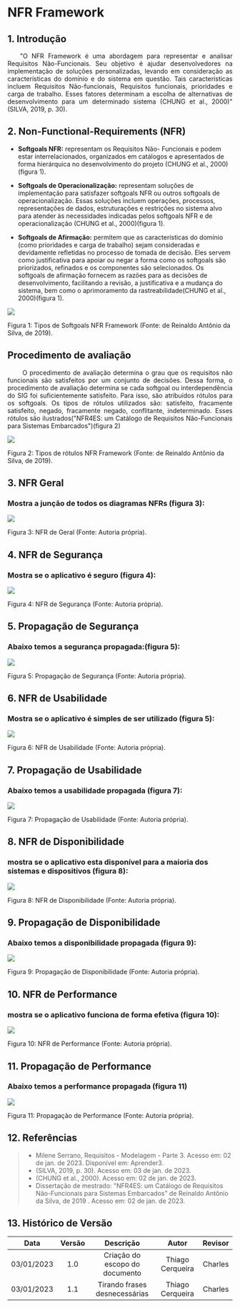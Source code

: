 # NFR Framework 


## 1. Introdução
<p align="justify">&emsp;&emsp;"O NFR Framework é uma abordagem para representar e analisar Requisitos Não-Funcionais. Seu objetivo é ajudar desenvolvedores na implementação de soluções personalizadas, levando em consideração as características do domínio e do sistema em questão. Tais características incluem Requisitos Não-funcionais, Requisitos funcionais, prioridades e carga de trabalho. Esses fatores determinam a escolha de alternativas de desenvolvimento para um determinado sistema (CHUNG et al., 2000)" (SILVA, 2019, p. 30).
</p>

## 2. Non-Functional-Requirements (NFR)


- **Softgoals NFR:** representam os Requisitos Não- Funcionais e podem estar interrelacionados, organizados em catálogos e apresentados de forma hierárquica no desenvolvimento do projeto (CHUNG et al., 2000)(figura 1).

- **Softgoals de Operacionalização:** representam soluções de implementação para
satisfazer softgoals NFR ou outros softgoals de operacionalização. Essas soluções
incluem operações, processos, representações de dados, estruturações e restrições
no sistema alvo para atender às necessidades indicadas pelos softgoals NFR e de
operacionalização (CHUNG et al., 2000)(figura 1).

- **Softgoals de Afirmação:** permitem que as características do domínio (como prioridades e carga de trabalho) sejam consideradas e devidamente refletidas no processo
de tomada de decisão. Eles servem como justificativa para apoiar ou negar a forma
como os softgoals são priorizados, refinados e os componentes são selecionados. Os
softgoals de afirmação fornecem as razões para as decisões de desenvolvimento, facilitando a revisão, a justificativa e a mudança do sistema, bem como o aprimoramento
da rastreabilidade(CHUNG et al., 2000)(figura 1).


<img src="https://raw.githubusercontent.com/Requisitos-de-Software/2022.2-FifaPlus/main/docs/img/cloud.png">  

<p> Figura 1: Tipos de Softgoals NFR Framework (Fonte: de Reinaldo Antônio da Silva, de 2019).</p>

## Procedimento de avaliação

<p align="justify">&emsp;&emsp; O procedimento de avaliação determina o grau que os requisitos não funcionais são satisfeitos por um conjunto de decisões. Dessa forma, o procedimento de avaliação determina
se cada softgoal ou interdependência do SIG foi suficientemente satisfeito. Para isso, são
atribuídos rótulos para os softgoals. Os tipos de rótulos utilizados são: satisfeito, fracamente satisfeito, negado, fracamente negado, conflitante, indeterminado. Esses rótulos são
ilustrados("NFR4ES: um Catálogo de Requisitos Não-Funcionais para Sistemas Embarcados")(figura 2)</p>

<img src="https://raw.githubusercontent.com/Requisitos-de-Software/2022.2-FifaPlus/main/docs/img/legenda1.png">  

<p> Figura 2: Tipos de rótulos NFR Framework (Fonte: de Reinaldo Antônio da Silva, de 2019).</p>


## 3. NFR Geral 
### Mostra a junção de todos os diagramas NFRs (figura 3):

<img src="https://raw.githubusercontent.com/Requisitos-de-Software/2022.2-FifaPlus/main/docs/img/NFRgeral.png">  
<p> Figura 3: NFR de Geral (Fonte: Autoria própria).</p>


## 4. NFR de Segurança
### Mostra se o aplicativo é seguro (figura 4):

<img src="https://raw.githubusercontent.com/Requisitos-de-Software/2022.2-FifaPlus/main/docs/img/NFRseguranca.png">  
<p> Figura 4: NFR de Segurança (Fonte: Autoria própria).</p>

## 5. Propagação de Segurança
### Abaixo temos a segurança propagada:(figura 5):

<img src="https://raw.githubusercontent.com/Requisitos-de-Software/2022.2-FifaPlus/main/docs/img/PSeguranca.png">  
<p> Figura 5: Propagação de Segurança (Fonte: Autoria própria).</p>

## 6. NFR de Usabilidade
### Mostra se o aplicativo é simples de ser utilizado (figura 5):

<img src="https://raw.githubusercontent.com/Requisitos-de-Software/2022.2-FifaPlus/main/docs/img/NFRusabilidade.png">  
<p> Figura 6: NFR de Usabilidade (Fonte: Autoria própria). </p>

## 7. Propagação de Usabilidade
### Abaixo temos a usabilidade propagada (figura 7):

<img src="https://raw.githubusercontent.com/Requisitos-de-Software/2022.2-FifaPlus/main/docs/img/PUsabilidade.png">  
<p> Figura 7: Propagação de Usabilidade (Fonte: Autoria própria). </p>

## 8. NFR de Disponibilidade
### mostra se o aplicativo esta disponível para a maioria dos sistemas e dispositivos (figura 8):

<img src="https://raw.githubusercontent.com/Requisitos-de-Software/2022.2-FifaPlus/main/docs/img/NFRdisponibilidade.png">  
<p> Figura 8: NFR de Disponibilidade (Fonte: Autoria própria).</p>

## 9. Propagação de Disponibilidade
### Abaixo temos a disponibilidade propagada (figura 9):

<img src="https://raw.githubusercontent.com/Requisitos-de-Software/2022.2-FifaPlus/main/docs/img/PDisponibilidade.png">  
<p> Figura 9: Propagação de Disponibilidade (Fonte: Autoria própria).</p>

## 10. NFR de Performance   
### mostra se o aplicativo funciona de forma efetiva (figura 10):

<img src="https://raw.githubusercontent.com/Requisitos-de-Software/2022.2-FifaPlus/main/docs/img/NFRperformace.png">  
<p> Figura 10: NFR de Performance (Fonte: Autoria própria).</p>

## 11. Propagação de Performance
###  Abaixo temos a performance propagada (figura 11)

<img src="https://raw.githubusercontent.com/Requisitos-de-Software/2022.2-FifaPlus/main/docs/img/PPerformace.png">  
<p> Figura 11: Propagação de Performance (Fonte: Autoria própria).</p>



## 12. Referências

> - Milene Serrano, Requisitos - Modelagem - Parte 3. Acesso em: 02 de jan. de 2023. Disponível em: Aprender3.
> - (SILVA, 2019, p. 30). Acesso em: 03 de jan. de 2023.
> - (CHUNG et al., 2000). Acesso em: 02 de jan. de 2023.
> - Dissertação de mestrado: "NFR4ES: um Catálogo de Requisitos Não-Funcionais para Sistemas Embarcados" de Reinaldo Antônio da Silva, de 2019 . Acesso em: 02 de jan. de 2023.

## 13. Histórico de Versão
| Data |   Versão    |       Descrição       |     Autor     |    Revisor    |
|:------:|:----------:|:---------------------:|:-------------:|:-------------:|
|  03/01/2023  | 1.0 | Criação do escopo do documento  |     Thiago Cerqueira     | Charles |
|  03/01/2023  | 1.1 | Tirando frases desnecessárias |     Thiago Cerqueira     | Charles |
